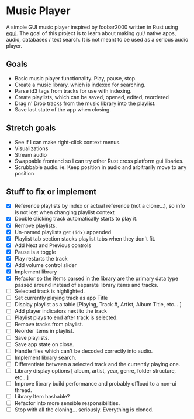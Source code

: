 # Music Player

A simple GUI music player inspired by foobar2000 written in Rust using [egui](https://github.com/emilk/egui).
The goal of this project is to learn about making gui/ native apps, audio, databases / text search.
It is not meant to be used as a serious audio player.

## Goals

- Basic music player functionality. Play, pause, stop.
- Create a music library, which is indexed for searching.
- Parse id3 tags from tracks for use with indexing.
- Create playlists, which can be saved, opened, edited, reordered
- Drag n' Drop tracks from the music library into the playlist.
- Save last state of the app when closing.

## Stretch goals

- See if I can make right-click context menus.
- Visualizations
- Stream audio
- Swappable frontend so I can try other Rust cross platform gui libaries.
- Scrubbable audio. ie. Keep position in audio and arbitrarily move to any position

## Stuff to fix or implement

- [x] Reference playlists by index or actual reference (not a clone...), so info is not lost when changing playlist context
- [x] Double clicking track automatically starts to play it.
- [x] Remove playlists.
- [x] Un-named playlists get `(idx)` appended 
- [x] Playlist tab section stacks playlist tabs when they don't fit.
- [x] Add Next and Previous controls
- [x] Pause is a toggle
- [x] Play restarts the track
- [x] Add volume control slider
- [x] Implement library
- [x] Refactor so the items parsed in the library are the primary data type passed around instead of separate library items and tracks.
- [ ] Selected track is highlighted.
- [ ] Set currently playing track as app Title
- [ ] Display playlist as a table [Playing, Track #, Artist, Album Title, etc... ]
- [ ] Add player indicators next to the track
- [ ] Playlist plays to end after track is selected.
- [ ] Remove tracks from playlist.
- [ ] Reorder items in playlist.
- [ ] Save playlists.
- [ ] Save app state on close.
- [ ] Handle files which can't be decoded correctly into audio. 
- [ ] Implement library search.
- [ ] Differentiate between a selected track and the currently playing one.
- [ ] Library display options [ album, artist, year, genre, folder structure, etc...]
- [ ] Improve library build performance and probably offload to a non-ui thread.
- [ ] Library Item hashable?
- [ ] Refactor into more sensible responsibilities.
- [ ] Stop with all the cloning... seriously. Everything is cloned.